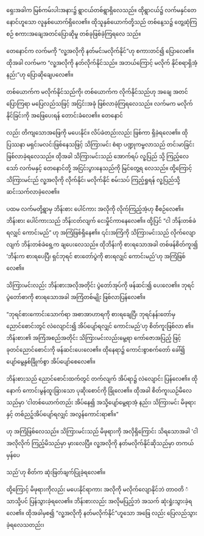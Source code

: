 ရှေးအခါက မြစ်ကမ်းပါးအနား၌ ရွာငယ်တစ်ရွာရှိလေသည်။ ထိုရွာငယ်၌ လက်မနှင်တေနောင်ဟူသော လူနှစ်ယောက်ရှိလေ၏။ ထိုသူနှစ်ယောက်တို့သည် တစ်နေ့သ၌ တွေ့ဆုံကြစဉ် စကားအချေအတင်ပြောဆိုမှု တစ်ခုဖြစ်ခဲ့ကြရလေ သည်။

တေနောင်က လက်မကို “လူ့အလိုကို နတ်မင်းမလိုက်နိုင်”ဟု စကားတင်၍ ပြောလေ၏။ ထိုအခါ လက်မက “လူ့အလိုကို နတ်လိုက်နိုင်သည်။ အဘယ်ကြောင့် မလိုက် နိုင်စရာရှိအံ့နည်း”ဟု ပြောဆိုချေပလေ၏။

တစ်ယောက်က မလိုက်နိုင်သည်ကို၊ တစ်ယောက်က လိုက်နိုင်သည်ဟု အချေ အတင်ပြောကြရာ မပြေလည်သဖြင့် အငြင်းအခုံ ဖြစ်လာခဲ့ကြရလေသည်။ လက်မက မလိုက်နိုင်ခြင်းကို အဖြေပေးရန် တောင်းခံလေ၏။ တေနောင်

လည်း တိကျသောအဖြေကို မပေးနိုင်။ လိပ်ခဲတည်းလည်း ဖြစ်ကာ ရှိခဲ့ရလေ၏။ ထိုပြဿနာ မရှင်းမလင်းဖြစ်နေသဖြင့် သိကြားမင်း စံရာ ပဏ္ဍုကမ္ဗလာသည် တင်းမာခြင်း ဖြစ်လာခဲ့ရလေသည်။ ထိုအခါ သိကြားမင်းသည် အောက်ရပ် လူ့ပြည် သို့ ကြည့်လေသော် လက်မနှင့် တေနောင်တို့ အငြင်းပွားနေသည်ကို မြင်တွေ့ရ လေသည်။ ထို့ကြောင့် သိကြားမင်းည် လူ့အလိုကို လိုက်နိုင်၊ မလိုက်နိုင် စမ်းသပ် ကြည့်ရှုရန် လူ့ပြည်သို့ ဆင်းသက်လာခဲ့လေ၏။

ပထမ လက်မတို့ရွာမှ ဘိန်းစား ပေါင်ကား အလိုကို လိုက်ကြည့်အံ့ဟု စီစဉ်လေ၏။ ဘိန်းစား ပေါင်ကားသည် ဘိန်းငတ်လျက် ငေးမှိုင်ကာနေလေ၏။ ထို့ပြင် “ငါ ဘိန်းတစ်ခဲရလျှင် ကောင်းမည်” ဟု အကြံဖြစ်ရှိနေ၏။ ၎င်းအကြံကို သိကြားမင်းသည် လိုက်လျောလျက် ဘိန်းတစ်ခဲရှေ့က ချပေးလေသည်။ ထိုဘိန်းကို စားရသောအခါ တစ်ဖန်စိတ်ကူး၍ ‘ဘိန်းက စားရပေပြီ၊ ရှင်ဘုရင် စားတော်ပွဲကို စားရလျှင် ကောင်းမည်'ဟု အကြံဖြစ်လေ၏။

သိကြားမင်းလည်း ဘိန်းစားအလိုအတိုင်း ပွဲတော်အုပ်ကို ဖန်ဆင်း၍ ပေးလေ၏။ ဘုရင်ပွဲတော်စာကို စားရသောအခါ အကြံတစ်မျိုး ဖြစ်လာပြန်လေ၏။

“ဘုရင်စားကောင်းသောက်ရာ အစာအာဟာရကို စားရချေပြီ၊ ဘုရင်နန်းတော်မှ ညောင်စောင်းတွင် လဲလျောင်း၍ အိပ်ပျော်ရလျှင် ကောင်းမည်'ဟု စိတ်ကူးဖြစ်လာ ၏။ ဘိန်းစား၏ အကြံအစည်အတိုင်း သိကြားမင်းလည်းမွေ့ရာ ကော်ဇောအပြည့် ဖြင့် ခုတင်ညောင်စောင်းကို ဖန်ဆင်းပေးလေ၏။ ထိုနေရာ၌ ကောင်းစွာစက်တော် ခေါ်၍ ပျော်မွေ့နှစ်ခြိုက်စွာ အိပ်ပျော်စေလေ၏။

ဘိန်းစားသည် ညောင်စောင်းထက်တွင် တက်လျက် အိပ်ရာ၌ လဲလျောင်း ပြန်လေ၏။ ထိုနောက် ကောင်းမွန်ထူးခြားသော ပုဆိုးစောင်ကို ခြုံလေ၏။ ထိုအခါ စိတ်ကူးယဉ်မိလေသည်မှာ ‘ငါတစ်ယောက်တည်း အိပ်နေ၍ အသို့ပျော်မွေ့ရာအံ့ နည်း၊ သိကြားမင်း မိဖုရားနှင့် တစ်ညဉ့်အိပ်ပျော်ရလျှင် အလွန်ကောင်းရာ၏။”

ဟု အကြံဖြစ်လေသည်။ သိကြားမင်းသည် မိဖုရားကို အလိုရှိကြောင်း သိရသောအခါ 'ငါ အလိုလိုက် ကြည့်မိသည်မှာ မှားလေပြီ။ လူ့အလိုကို နတ်မလိုက်နိုင်ဆိုသည်မှာ တကယ်မှန်ပေ

သည်'ဟု စိတ်က ဆုံးဖြတ်ချက်ပြုခဲ့ရလေ၏။

ထို့ကြောင့် မိဖုရားကိုလည်း မပေးနိုင်ရာကား အလိုကို မလိုက်လျောနိုင်ဘဲ တာဝတိ ံ သာသို့ပင် ပြန်သွားခဲ့ရလေ၏။ ဘိန်းစားလည်း အလိုမပြည့်ဘဲ အသက် ဆုံးရှုံးသွားခဲ့ရလေ၏။ ထိုအခါမှစ၍ “လူ့အလိုကို နတ်မလိုက်နိုင်”ဟူသော အဖြေ လည်း ပြေလည်သွားခဲ့ရလေသတည်း၊